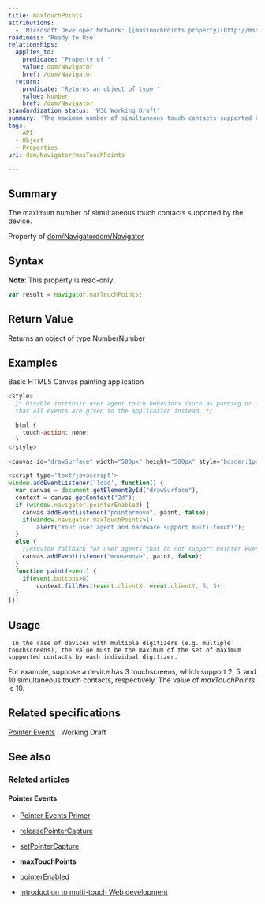 ```yaml
---
title: maxTouchPoints
attributions:
  - 'Microsoft Developer Network: [[maxTouchPoints property](http://msdn.microsoft.com/en-us/library/ie/hh772144(v=vs.85).aspx) Article]'
readiness: 'Ready to Use'
relationships:
  applies_to:
    predicate: 'Property of '
    value: dom/Navigator
    href: /dom/Navigator
  return:
    predicate: 'Returns an object of type '
    value: Number
    href: /dom/Navigator
standardization_status: 'W3C Working Draft'
summary: 'The maximum number of simultaneous touch contacts supported by the device.'
tags:
  - API
  - Object
  - Properties
uri: dom/Navigator/maxTouchPoints

---
```

## <span>Summary</span>

The maximum number of simultaneous touch contacts supported by the device.

Property of [dom/Navigator](/dom/Navigator)[dom/Navigator](/dom/Navigator)

## <span>Syntax</span>

**Note**: This property is read-only.

``` js
var result = navigator.maxTouchPoints;
```

## <span>Return Value</span>

Returns an object of type NumberNumber

## <span>Examples</span>

Basic HTML5 Canvas painting application

``` js
<style>
  /* Disable intrinsic user agent touch behaviors (such as panning or zooming) so
  that all events are given to the application instead. */

  html {
    touch-action: none;
  }
</style>

<canvas id="drawSurface" width="500px" height="500px" style="border:1px solid black;"></canvas>

<script type='text/javascript'>
window.addEventListener('load', function() {
  var canvas = document.getElementById("drawSurface"),
  context = canvas.getContext("2d");
  if (window.navigator.pointerEnabled) {
    canvas.addEventListener("pointermove", paint, false);
    if(window.navigator.maxTouchPoints>1)
        alert("Your user agent and hardware support multi-touch!");
  }
  else {
    //Provide fallback for user agents that do not support Pointer Events
    canvas.addEventListener("mousemove", paint, false);
  }
  function paint(event) {
    if(event.buttons>0)
        context.fillRect(event.clientX, event.clientY, 5, 5);
  }
});
```

## <span>Usage</span>

     In the case of devices with multiple digitizers (e.g. multiple touchscreens), the value must be the maximum of the set of maximum supported contacts by each individual digitizer.

For example, suppose a device has 3 touchscreens, which support 2, 5, and 10 simultaneous touch contacts, respectively. The value of *maxTouchPoints* is 10.

## <span>Related specifications</span>

[Pointer Events](http://www.w3.org/TR/pointerevents)
:   Working Draft

## <span>See also</span>

### <span>Related articles</span>

#### <span>Pointer Events</span>

-   [Pointer Events Primer](/concepts/Pointer_Events)

-   [releasePointerCapture](/dom/Element/releasePointerCapture)

-   [setPointerCapture](/dom/Element/setPointerCapture)

-   **maxTouchPoints**

-   [pointerEnabled](/dom/Navigator/pointerEnabled)

-   [Introduction to multi-touch Web development](/tutorials/mobile_touch)

